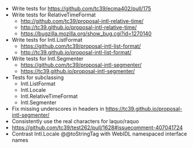 * Write tests for https://github.com/tc39/ecma402/pull/175
* Write tests for RelativeTimeFormat
  - http://github.com/tc39/proposal-intl-relative-time/
  - http://tc39.github.io/proposal-intl-relative-time/
  - https://bugzilla.mozilla.org/show_bug.cgi?id=1270140
* Write tests for Intl.ListFormat
  - https://github.com/tc39/proposal-intl-list-format/
  - http://tc39.github.io/proposal-intl-list-format/
* Write tests for Intl.Segmenter
  - https://github.com/tc39/proposal-intl-segmenter/
  - https://tc39.github.io/proposal-intl-segmenter/
* Tests for subclassing
  - Intl.ListFormat
  - Intl.Locale
  - Intl.RelativeTimeFormat
  - Intl.Segmenter
* Fix missing underscores in headers in https://tc39.github.io/proposal-intl-segmenter/
* Consistently use the real characters for laquo/raquo
* https://github.com/tc39/test262/pull/1628#issuecomment-407041724
* Contrast Intl.Locale @@toStringTag with WebIDL namespaced interface names
